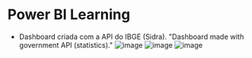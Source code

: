 # Power BI Learning
* Dashboard criada com a API do IBGE (Sidra). "Dashboard made with government API (statistics)."
![image](https://user-images.githubusercontent.com/88154429/157864703-f2a37a49-19ae-4a2f-b5e4-06b9faaaf0d6.png)
![image](https://user-images.githubusercontent.com/88154429/157864720-baea0c8d-c9d6-4ab6-b516-a29918be9b5d.png)
![image](https://user-images.githubusercontent.com/88154429/157864734-50f175d9-b253-45b9-8916-dee5998a72b7.png)
 

 
